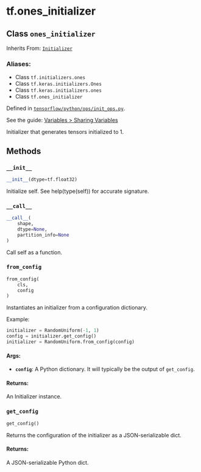 <div itemscope itemtype="http://developers.google.com/ReferenceObject">
<meta itemprop="name" content="tf.ones_initializer" />
<meta itemprop="property" content="__call__"/>
<meta itemprop="property" content="__init__"/>
<meta itemprop="property" content="from_config"/>
<meta itemprop="property" content="get_config"/>
</div>

# tf.ones_initializer

## Class `ones_initializer`

Inherits From: [`Initializer`](../tf/keras/initializers/Initializer.md)

### Aliases:

* Class `tf.initializers.ones`
* Class `tf.keras.initializers.Ones`
* Class `tf.keras.initializers.ones`
* Class `tf.ones_initializer`



Defined in [`tensorflow/python/ops/init_ops.py`](https://www.tensorflow.org/code/tensorflow/python/ops/init_ops.py).

See the guide: [Variables > Sharing Variables](../../../api_guides/python/state_ops.md#Sharing_Variables)

Initializer that generates tensors initialized to 1.

## Methods

<h3 id="__init__"><code>__init__</code></h3>

``` python
__init__(dtype=tf.float32)
```

Initialize self.  See help(type(self)) for accurate signature.

<h3 id="__call__"><code>__call__</code></h3>

``` python
__call__(
    shape,
    dtype=None,
    partition_info=None
)
```

Call self as a function.

<h3 id="from_config"><code>from_config</code></h3>

``` python
from_config(
    cls,
    config
)
```

Instantiates an initializer from a configuration dictionary.

Example:

```python
initializer = RandomUniform(-1, 1)
config = initializer.get_config()
initializer = RandomUniform.from_config(config)
```

#### Args:

* <b>`config`</b>: A Python dictionary.
    It will typically be the output of `get_config`.


#### Returns:

An Initializer instance.

<h3 id="get_config"><code>get_config</code></h3>

``` python
get_config()
```

Returns the configuration of the initializer as a JSON-serializable dict.

#### Returns:

A JSON-serializable Python dict.



